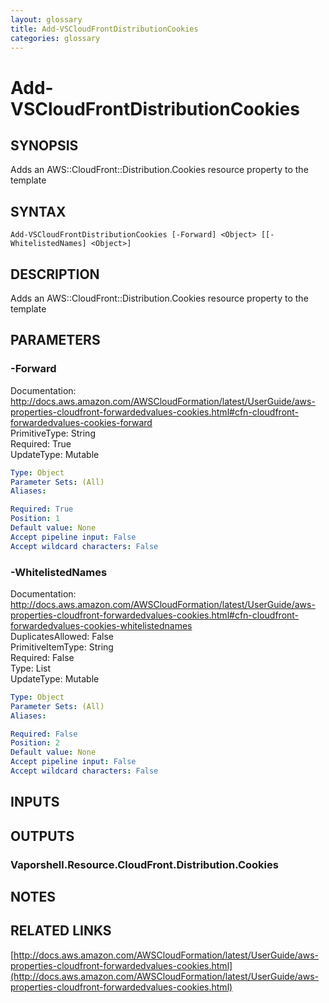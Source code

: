```yaml
---
layout: glossary
title: Add-VSCloudFrontDistributionCookies
categories: glossary
---
```


# Add-VSCloudFrontDistributionCookies

## SYNOPSIS
Adds an AWS::CloudFront::Distribution.Cookies resource property to the template

## SYNTAX

```
Add-VSCloudFrontDistributionCookies [-Forward] <Object> [[-WhitelistedNames] <Object>]
```

## DESCRIPTION
Adds an AWS::CloudFront::Distribution.Cookies resource property to the template

## PARAMETERS

### -Forward
Documentation: http://docs.aws.amazon.com/AWSCloudFormation/latest/UserGuide/aws-properties-cloudfront-forwardedvalues-cookies.html#cfn-cloudfront-forwardedvalues-cookies-forward    
PrimitiveType: String    
Required: True    
UpdateType: Mutable

```yaml
Type: Object
Parameter Sets: (All)
Aliases: 

Required: True
Position: 1
Default value: None
Accept pipeline input: False
Accept wildcard characters: False
```

### -WhitelistedNames
Documentation: http://docs.aws.amazon.com/AWSCloudFormation/latest/UserGuide/aws-properties-cloudfront-forwardedvalues-cookies.html#cfn-cloudfront-forwardedvalues-cookies-whitelistednames    
DuplicatesAllowed: False    
PrimitiveItemType: String    
Required: False    
Type: List    
UpdateType: Mutable

```yaml
Type: Object
Parameter Sets: (All)
Aliases: 

Required: False
Position: 2
Default value: None
Accept pipeline input: False
Accept wildcard characters: False
```

## INPUTS

## OUTPUTS

### Vaporshell.Resource.CloudFront.Distribution.Cookies

## NOTES

## RELATED LINKS

[http://docs.aws.amazon.com/AWSCloudFormation/latest/UserGuide/aws-properties-cloudfront-forwardedvalues-cookies.html](http://docs.aws.amazon.com/AWSCloudFormation/latest/UserGuide/aws-properties-cloudfront-forwardedvalues-cookies.html)

